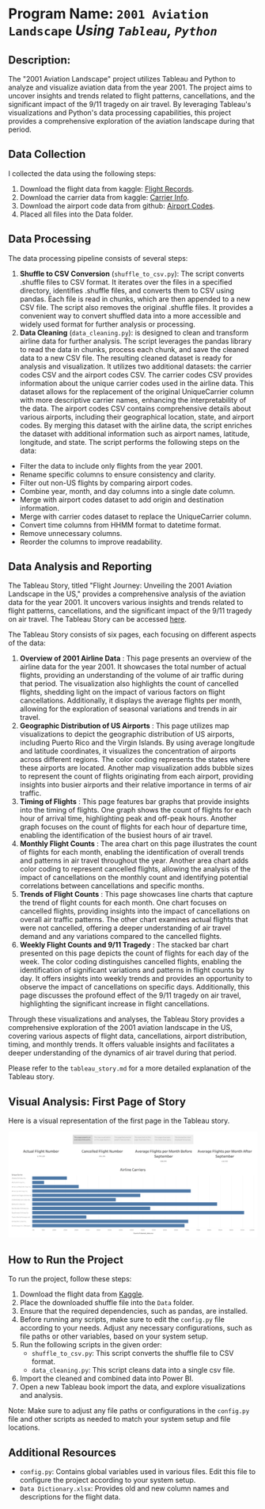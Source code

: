 # Program Name: `2001 Aviation Landscape` *Using **`Tableau`, `Python`***

## Description:

The "2001 Aviation Landscape" project utilizes Tableau and Python to analyze and visualize aviation data from the year 2001. The project aims to uncover insights and trends related to flight patterns, cancellations, and the significant impact of the 9/11 tragedy on air travel. By leveraging Tableau's visualizations and Python's data processing capabilities, this project provides a comprehensive exploration of the aviation landscape during that period.

## Data Collection

I collected the data using the following steps:

1. Download the flight data from kaggle: [Flight Records](https://www.kaggle.com/datasets/bulter22/airline-data?resource=download&select=airline.csv.shuffle).
2. Download the carrier data from kaggle: [Carrier Info](https://www.kaggle.com/datasets/bulter22/airline-data?resource=download&select=carriers.csv).
3. Download the airport code data from github: [Airport Codes](https://github.com/lxndrblz/Airports/blob/main/citycodes.csv).
4. Placed all files into the Data folder.

## Data Processing

The data processing pipeline consists of several steps:

1. **Shuffle to CSV Conversion** (`shuffle_to_csv.py`): The script converts .shuffle files to CSV format. It iterates over the files in a specified directory, identifies .shuffle files, and converts them to CSV using pandas. Each file is read in chunks, which are then appended to a new CSV file. The script also removes the original .shuffle files. It provides a convenient way to convert shuffled data into a more accessible and widely used format for further analysis or processing.
2. **Data Cleaning** (`data_cleaning.py`): is designed to clean and transform airline data for further analysis. The script leverages the pandas library to read the data in chunks, process each chunk, and save the cleaned data to a new CSV file. The resulting cleaned dataset is ready for analysis and visualization. It utilizes two additional datasets: the carrier codes CSV and the airport codes CSV. The carrier codes CSV provides information about the unique carrier codes used in the airline data. This dataset allows for the replacement of the original UniqueCarrier column with more descriptive carrier names, enhancing the interpretability of the data. The airport codes CSV contains comprehensive details about various airports, including their geographical location, state, and airport codes. By merging this dataset with the airline data, the script enriches the dataset with additional information such as airport names, latitude, longitude, and state. The script performs the following steps on the data:

* Filter the data to include only flights from the year 2001.
* Rename specific columns to ensure consistency and clarity.
* Filter out non-US flights by comparing airport codes.
* Combine year, month, and day columns into a single date column.
* Merge with airport codes dataset to add origin and destination information.
* Merge with carrier codes dataset to replace the UniqueCarrier column.
* Convert time columns from HHMM format to datetime format.
* Remove unnecessary columns.
* Reorder the columns to improve readability.

## Data Analysis and Reporting

The Tableau Story, titled "Flight Journey: Unveiling the 2001 Aviation Landscape in the US," provides a comprehensive analysis of the aviation data for the year 2001. It uncovers various insights and trends related to flight patterns, cancellations, and the significant impact of the 9/11 tragedy on air travel. The Tableau Story can be accessed [here](https://public.tableau.com/shared/FXGM3DP2Z?:display_count=n&:origin=viz_share_link).

The Tableau Story consists of six pages, each focusing on different aspects of the data:

1. **Overview of 2001 Airline Data** : This page presents an overview of the airline data for the year 2001. It showcases the total number of actual flights, providing an understanding of the volume of air traffic during that period. The visualization also highlights the count of cancelled flights, shedding light on the impact of various factors on flight cancellations. Additionally, it displays the average flights per month, allowing for the exploration of seasonal variations and trends in air travel.
2. **Geographic Distribution of US Airports** : This page utilizes map visualizations to depict the geographic distribution of US airports, including Puerto Rico and the Virgin Islands. By using average longitude and latitude coordinates, it visualizes the concentration of airports across different regions. The color coding represents the states where these airports are located. Another map visualization adds bubble sizes to represent the count of flights originating from each airport, providing insights into busier airports and their relative importance in terms of air traffic.
3. **Timing of Flights** : This page features bar graphs that provide insights into the timing of flights. One graph shows the count of flights for each hour of arrival time, highlighting peak and off-peak hours. Another graph focuses on the count of flights for each hour of departure time, enabling the identification of the busiest hours of air travel.
4. **Monthly Flight Counts** : The area chart on this page illustrates the count of flights for each month, enabling the identification of overall trends and patterns in air travel throughout the year. Another area chart adds color coding to represent cancelled flights, allowing the analysis of the impact of cancellations on the monthly count and identifying potential correlations between cancellations and specific months.
5. **Trends of Flight Counts** : This page showcases line charts that capture the trend of flight counts for each month. One chart focuses on cancelled flights, providing insights into the impact of cancellations on overall air traffic patterns. The other chart examines actual flights that were not cancelled, offering a deeper understanding of air travel demand and any variations compared to the cancelled flights.
6. **Weekly Flight Counts and 9/11 Tragedy** : The stacked bar chart presented on this page depicts the count of flights for each day of the week. The color coding distinguishes cancelled flights, enabling the identification of significant variations and patterns in flight counts by day. It offers insights into weekly trends and provides an opportunity to observe the impact of cancellations on specific days. Additionally, this page discusses the profound effect of the 9/11 tragedy on air travel, highlighting the significant increase in flight cancellations.

Through these visualizations and analyses, the Tableau Story provides a comprehensive exploration of the 2001 aviation landscape in the US, covering various aspects of flight data, cancellations, airport distribution, timing, and monthly trends. It offers valuable insights and facilitates a deeper understanding of the dynamics of air travel during that period.

Please refer to the `tableau_story.md` for a more detailed explanation of the Tableau story.

## Visual Analysis: First Page of Story

Here is a visual representation of the first page in the Tableau story.

![](first_page_of_story.png "first_page_of_story")

## How to Run the Project

To run the project, follow these steps:

1. Download the flight data from [Kaggle](https://www.kaggle.com/datasets/bulter22/airline-data?resource=download&select=airline.csv.shuffle).
2. Place the downloaded shuffle file into the `Data` folder.
3. Ensure that the required dependencies, such as pandas, are installed.
4. Before running any scripts, make sure to edit the `config.py` file according to your needs. Adjust any necessary configurations, such as file paths or other variables, based on your system setup.
5. Run the following scripts in the given order:
   * `shuffle_to_csv.py`: This script converts the shuffle file to CSV format.
   * `data_cleaning.py`: This script cleans data into a single csv file.
6. Import the cleaned and combined data into Power BI.
7. Open a new Tableau book import the data, and explore visualizations and analysis.

Note: Make sure to adjust any file paths or configurations in the `config.py` file and other scripts as needed to match your system setup and file locations.

## Additional Resources

* `config.py`: Contains global variables used in various files. Edit this file to configure the project according to your system setup.
* `Data Dictionary.xlsx`: Provides old and new column names and descriptions for the flight data.
